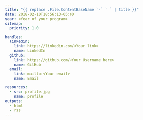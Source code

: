 ```yaml
---
title: "{{ replace .File.ContentBaseName `-` ` ` | title }}"
date: 2018-02-10T18:56:13-05:00
year: <Year of your program>
sitemap:
  priority: 1.0

handles:
  linkedin:
    link: https://linkedin.com/<Your link>
    name: LinkedIn
  github:
    link: https://github.com/<Your Username here>
    name: GitHub
  email:
    link: mailto:<Your email>
    name: Email

resources:
  - src: profile.jpg
    name: profile
outputs:
  - html
  - rss
---
```


<Enter your biography here>
